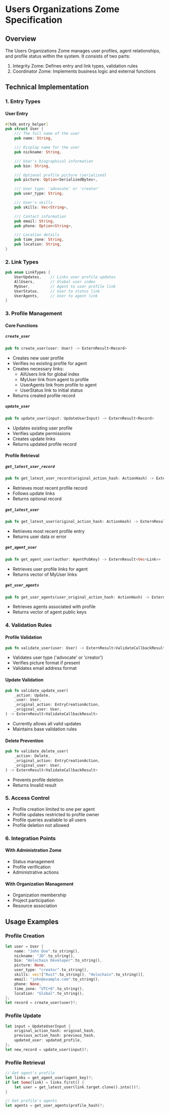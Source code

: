 # Users Organizations Zome Specification

## Overview

The Users Organizations Zome manages user profiles, agent relationships, and profile status within the system. It consists of two parts:

1. Integrity Zome: Defines entry and link types, validation rules
2. Coordinator Zome: Implements business logic and external functions

## Technical Implementation

### 1. Entry Types

#### User Entry

```rust
#[hdk_entry_helper]
pub struct User {
    /// The full name of the user
    pub name: String,

    /// Display name for the user
    pub nickname: String,

    /// User's biographical information
    pub bio: String,

    /// Optional profile picture (serialized)
    pub picture: Option<SerializedBytes>,

    /// User type: 'advocate' or 'creator'
    pub user_type: String,

    /// User's skills
    pub skills: Vec<String>,

    /// Contact information
    pub email: String,
    pub phone: Option<String>,

    /// Location details
    pub time_zone: String,
    pub location: String,
}
```

### 2. Link Types

```rust
pub enum LinkTypes {
    UserUpdates,    // Links user profile updates
    AllUsers,       // Global user index
    MyUser,         // Agent to user profile link
    UserStatus,     // User to status link
    UserAgents,     // User to agent link
}
```

### 3. Profile Management

#### Core Functions

##### `create_user`

```rust
pub fn create_user(user: User) -> ExternResult<Record>
```

- Creates new user profile
- Verifies no existing profile for agent
- Creates necessary links:
  - AllUsers link for global index
  - MyUser link from agent to profile
  - UserAgents link from profile to agent
  - UserStatus link to initial status
- Returns created profile record

##### `update_user`

```rust
pub fn update_user(input: UpdateUserInput) -> ExternResult<Record>
```

- Updates existing user profile
- Verifies update permissions
- Creates update links
- Returns updated profile record

#### Profile Retrieval

##### `get_latest_user_record`

```rust
pub fn get_latest_user_record(original_action_hash: ActionHash) -> ExternResult<Option<Record>>
```

- Retrieves most recent profile record
- Follows update links
- Returns optional record

##### `get_latest_user`

```rust
pub fn get_latest_user(original_action_hash: ActionHash) -> ExternResult<User>
```

- Retrieves most recent profile entry
- Returns user data or error

##### `get_agent_user`

```rust
pub fn get_agent_user(author: AgentPubKey) -> ExternResult<Vec<Link>>
```

- Retrieves user profile links for agent
- Returns vector of MyUser links

##### `get_user_agents`

```rust
pub fn get_user_agents(user_original_action_hash: ActionHash) -> ExternResult<Vec<AgentPubKey>>
```

- Retrieves agents associated with profile
- Returns vector of agent public keys

### 4. Validation Rules

#### Profile Validation

```rust
pub fn validate_user(user: User) -> ExternResult<ValidateCallbackResult>
```

- Validates user type ('advocate' or 'creator')
- Verifies picture format if present
- Validates email address format

#### Update Validation

```rust
pub fn validate_update_user(
    _action: Update,
    _user: User,
    _original_action: EntryCreationAction,
    _original_user: User,
) -> ExternResult<ValidateCallbackResult>
```

- Currently allows all valid updates
- Maintains base validation rules

#### Delete Prevention

```rust
pub fn validate_delete_user(
    _action: Delete,
    _original_action: EntryCreationAction,
    _original_user: User,
) -> ExternResult<ValidateCallbackResult>
```

- Prevents profile deletion
- Returns Invalid result

### 5. Access Control

- Profile creation limited to one per agent
- Profile updates restricted to profile owner
- Profile queries available to all users
- Profile deletion not allowed

### 6. Integration Points

#### With Administration Zome

- Status management
- Profile verification
- Administrative actions

#### With Organization Management

- Organization membership
- Project participation
- Resource association

## Usage Examples

### Profile Creation

```rust
let user = User {
    name: "John Doe".to_string(),
    nickname: "JD".to_string(),
    bio: "Holochain Developer".to_string(),
    picture: None,
    user_type: "creator".to_string(),
    skills: vec!["Rust".to_string(), "Holochain".to_string()],
    email: "john@example.com".to_string(),
    phone: None,
    time_zone: "UTC+0".to_string(),
    location: "Global".to_string(),
};
let record = create_user(user)?;
```

### Profile Update

```rust
let input = UpdateUserInput {
    original_action_hash: original_hash,
    previous_action_hash: previous_hash,
    updated_user: updated_profile,
};
let new_record = update_user(input)?;
```

### Profile Retrieval

```rust
// Get agent's profile
let links = get_agent_user(agent_key)?;
if let Some(link) = links.first() {
    let user = get_latest_user(link.target.clone().into())?;
}

// Get profile's agents
let agents = get_user_agents(profile_hash)?;
```
